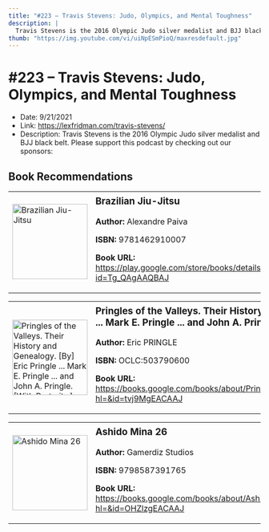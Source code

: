 ```yaml
---
title: "#223 – Travis Stevens: Judo, Olympics, and Mental Toughness"
description: |
  Travis Stevens is the 2016 Olympic Judo silver medalist and BJJ black belt. Please support this podcast by checking out our sponsors:"
thumb: "https://img.youtube.com/vi/uiNpESmPioQ/maxresdefault.jpg"
---
```


# #223 – Travis Stevens: Judo, Olympics, and Mental Toughness

  - Date: 9/21/2021
  - Link: https://lexfridman.com/travis-stevens/
  - Description: Travis Stevens is the 2016 Olympic Judo silver medalist and BJJ black belt. Please support this podcast by checking out our sponsors:

## Book Recommendations

<table style="border: none;"><tr style="border: none;"><td style="border: none;"><img src="https://books.google.com/books/content?id=Tg_QAgAAQBAJ&printsec=frontcover&img=1&zoom=1&edge=curl&source=gbs_api" alt="Brazilian Jiu-Jitsu" width="150" style="vertical-align: top;"></td><td style="border: none; vertical-align: top;"><h3 style='margin-top: 5'>Brazilian Jiu-Jitsu</h3><p><strong>Author:</strong> Alexandre Paiva</p><p><strong>ISBN:</strong> 9781462910007</p><p><strong>Book URL:</strong> <a href="https://play.google.com/store/books/details?id=Tg_QAgAAQBAJ">https://play.google.com/store/books/details?id=Tg_QAgAAQBAJ</a></p></td></tr></table>
<table style="border: none;"><tr style="border: none;"><td style="border: none;"><img src="None" alt="Pringles of the Valleys. Their History and Genealogy. [By] Eric Pringle ... Mark E. Pringle ... and John A. Pringle. [With Portraits.]." width="150" style="vertical-align: top;"></td><td style="border: none; vertical-align: top;"><h3 style='margin-top: 5'>Pringles of the Valleys. Their History and Genealogy. [By] Eric Pringle ... Mark E. Pringle ... and John A. Pringle. [With Portraits.].</h3><p><strong>Author:</strong> Eric PRINGLE</p><p><strong>ISBN:</strong> OCLC:503790600</p><p><strong>Book URL:</strong> <a href="https://books.google.com/books/about/Pringles_of_the_Valleys_Their_History_an.html?hl=&id=tvj9MgEACAAJ">https://books.google.com/books/about/Pringles_of_the_Valleys_Their_History_an.html?hl=&id=tvj9MgEACAAJ</a></p></td></tr></table>
<table style="border: none;"><tr style="border: none;"><td style="border: none;"><img src="None" alt="Ashido Mina 26" width="150" style="vertical-align: top;"></td><td style="border: none; vertical-align: top;"><h3 style='margin-top: 5'>Ashido Mina 26</h3><p><strong>Author:</strong> Gamerdiz Studios</p><p><strong>ISBN:</strong> 9798587391765</p><p><strong>Book URL:</strong> <a href="https://books.google.com/books/about/Ashido_Mina_26.html?hl=&id=OHZlzgEACAAJ">https://books.google.com/books/about/Ashido_Mina_26.html?hl=&id=OHZlzgEACAAJ</a></p></td></tr></table>
